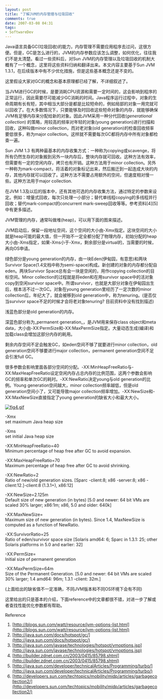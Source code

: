 ```yaml
---
layout: post
title: "了解JVM的内存管理与垃圾回收"
comments: true
date: 2007-03-08 04:31
tags:
- SoftwareDev
---
```

Java语言具备GC(垃圾回收)的能力，内存管理不需要应用程序去过问，这很方便。但是，GC是怎么进行的，JVM的内存参数应该怎么调整，如何优化，往往我们不是太清楚。看过一些资料后，对Sun JVM的内存管理以及垃圾回收的机制大概有了一个概念，这里将这些资料归纳和翻译出来。本文内容主要基于Sun JVM 1.3.1，在后续版本中有不少优化措施，但是这些基本概念还是不变的。

这里假设大家对GC的概念和基本原理都已经了解，不详细叙述了。

当JVM进行GC的时候，是要消耗CPU资源和需要一定时间的，这会影响到程序的正常运行，因此需要尽可能减少GC消耗的时间。Java程序运行过程中，对象的生命周期有长有短，其中相当大部分是都是比较短命的，例如局部的对象一用完就可以回收了。在大多数情况下，只要能够及时回收这些短命对象的内存，就能够确保JVM有足够内存来分配给新的对象。因此JVM采用一种分代回收(_generational collection_) 的策略，用较高的频率对年轻的对象(young generation)进行扫描和回收，这种叫做minor collection，而对老对象(old generation)的检查回收频率要低很多，称为major collection。这样就不需要每次GC都将内存中所有对象都检查一遍。

Sun JVM 1.3 有两种最基本的内存收集方式：一种称为copying或scavenge，将所有仍然生存的对象搬到另外一块内存后，整块内存就可回收。这种方法有效率，但需要有一定的空闲内存，拷贝也有开销。这种方法用于minor collection。另外一种称为mark-compact，将活着的对象标记出来，然后搬迁到一起连成大块的内存，其他内存就可以回收了。这种方法不需要占用额外的空间，但速度相对慢一些。这种方法用于major collection.

在JVM 1.3及以后的版本中，还有其他可选的内存收集方法，通过特定的参数来设定。例如：增量式回收，每次只处理一小部分；替代单线程copying的多线程并行回收；替代mark-compact的concurrent mark-sweep回收等等。参考资料[4][5]中有更多描述。

JVM管理的内存，通常叫做堆(heap)，可以用下面的图来描述。

JVM启动后，保留一段地址空间，这个空间的大小由-Xmx指定。这块空间的大小就是heap可能的最大值，但一开始不一定全都分配了物理内存，初始分配的heap大小由-Xms指定，如果-Xms小于-Xmx，剩余部分是virtual的，当需要的时候，再向OS申请。

绿色部分是young generation的内存，由一块Eden(伊甸园，有意思)和两块Survivor Space(1.4文档中称为semi-space)构成。新创建的对象的内存都分配自eden。两块Survivor Space总有会一块是空闲的，用作copying collection的目标空间。Minor collection的过程就是将eden和在用survivor space中的活对象copy到空闲survivor space中。所谓survivor，也就是大部分对象在伊甸园出生后，根本活不过一次GC。对象在young generation里经历了一定次数的minor collection后，年纪大了，就会被移到old generation中，称为tenuring。(是否仅当survivor space不足的时候才会将老对象tenuring? 目前资料中没有找到描述)

浅蓝色部分是old generation的内存。

深蓝色部分称为_permanent generation_，是JVM用来保存class object和meta data，大小由-XX:PermSize和-XX:MaxPermSize指定。大量动态生成(编译)和加载class会增加这部分内存的耗用。

剩余内存空间不足会触发GC，如eden空间不够了就要进行minor collection，old generation空间不够要进行major collection，permanent generation空间不足会引发full GC。

很多参数会影响里面各部分空间的分配。-XX:MinHeapFreeRatio与-XX:MaxHeapFreeRatio设定空闲内存占总内存的比例范围，这两个参数会影响GC的频率和单次GC的耗时。-XX:NewRatio决定young与old generation的比例。Young generation空间越大，minor collection频率越低，但是old generation空间小了，又可能导致major collection频率增加。-XX:NewSize和-XX:MaxNewSize直接指定了young generation的缺省大小和最大大小。

[![fig4.gif](http://java.sun.com/docs/hotspot/gc/fig4.gif)](http://java.sun.com/docs/hotspot/gc/fig4.gif)

-Xmx  
set maximum Java heap size

-Xms  
set initial Java heap size

-XX:MinHeapFreeRatio=40  
Minimum percentage of heap free after GC to avoid expansion.

-XX:MaxHeapFreeRatio=70  
Maximum percentage of heap free after GC to avoid shrinking.

-XX:NewRatio=2  
Ratio of new/old generation sizes. [Sparc -client:8; x86 -server:8; x86 -client:12.]-client:8 (1.3.1+), x86:12]

-XX:NewSize=2.125m  
Default size of new generation (in bytes) [5.0 and newer: 64 bit VMs are scaled 30% larger; x86:1m; x86, 5.0 and older: 640k]

-XX:MaxNewSize=  
Maximum size of new generation (in bytes). Since 1.4, MaxNewSize is computed as a function of NewRatio.

-XX:SurvivorRatio=25  
Ratio of eden/survivor space size [Solaris amd64: 6; Sparc in 1.3.1: 25; other Solaris platforms in 5.0 and earlier: 32]

-XX:PermSize=  
Initial size of permanent generation

-XX:MaxPermSize=64m  
Size of the Permanent Generation. [5.0 and newer: 64 bit VMs are scaled 30% larger; 1.4 amd64: 96m; 1.3.1 -client: 32m.]

(上面给出的缺省值不一定准确，不同JVM版本和不同OS环境下会有不同)

这里给出的只是基本的介绍，下面reference中的文章都很不错，对进一步了解或者查找性能优化参数都有帮助。

Reference

  1. [http://blogs.sun.com/watt/resource/jvm-options-list.html](http://blogs.sun.com/watt/resource/jvm-options-list.html)
  2. [http://java.sun.com/docs/hotspot/gc/](http://java.sun.com/docs/hotspot/gc/)
  3. [http://java.sun.com/javase/technologies/hotspot/vmoptions.jsp](http://java.sun.com/javase/technologies/hotspot/vmoptions.jsp)
  4. [http://builder.zdnet.com.cn/2003/0415/85798.shtml](http://builder.zdnet.com.cn/2003/0415/85798.shtml)
  5. [http://java.sun.com/developer/technicalArticles/Programming/turbo/](http://java.sun.com/developer/technicalArticles/Programming/turbo/)
  6. [http://developers.sun.com/techtopics/mobility/midp/articles/garbagecollection2/](http://developers.sun.com/techtopics/mobility/midp/articles/garbagecollection2/)

